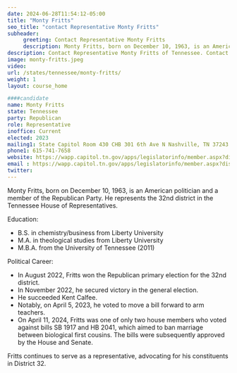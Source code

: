 ```yaml
---
date: 2024-06-28T11:54:12-05:00
title: "Monty Fritts"
seo_title: "contact Representative Monty Fritts"
subheader:
     greeting: Contact Representative Monty Fritts
     description: Monty Fritts, born on December 10, 1963, is an American politician and a member of the Republican Party. He represents the 32nd district in the Tennessee House of Representatives.
description: Contact Representative Monty Fritts of Tennessee. Contact information for Monty Fritts includes email address, phone number, and mailing address.
image: monty-fritts.jpeg
video:
url: /states/tennessee/monty-fritts/
weight: 1
layout: course_home

####candidate
name: Monty Fritts
state: Tennessee
party: Republican
role: Representative
inoffice: Current
elected: 2023
mailing1: State Capitol Room 430 CHB 301 6th Ave N Nashville, TN 37243
phone1: 615-741-7658
website: https://wapp.capitol.tn.gov/apps/legislatorinfo/member.aspx?district=H32/
email : https://wapp.capitol.tn.gov/apps/legislatorinfo/member.aspx?district=H32/
twitter: 
---
```

Monty Fritts, born on December 10, 1963, is an American politician and a member of the Republican Party. He represents the 32nd district in the Tennessee House of Representatives.

Education:
- B.S. in chemistry/business from Liberty University
- M.A. in theological studies from Liberty University
- M.B.A. from the University of Tennessee (2011)

Political Career:
- In August 2022, Fritts won the Republican primary election for the 32nd district.
- In November 2022, he secured victory in the general election.
- He succeeded Kent Calfee.
- Notably, on April 5, 2023, he voted to move a bill forward to arm teachers.
- On April 11, 2024, Fritts was one of only two house members who voted against bills SB 1917 and HB 2041, which aimed to ban marriage between biological first cousins. The bills were subsequently approved by the House and Senate.

Fritts continues to serve as a representative, advocating for his constituents in District 32.
